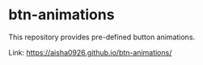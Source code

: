 # btn-animations
This repository provides pre-defined button animations.

Link: https://aisha0926.github.io/btn-animations/
